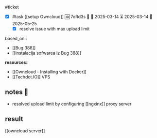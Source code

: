 #ticket 

- [x] #task [[setup Owncloud]] 🆔 7oRd3s 🔼 🛫 2025-03-14 ⏳ 2025-03-14 📅 2025-05-25
	- [x] resolve issue with max upload limit

based_on::
- [[Bug 388]]
- [[instalacija sofwarea iz Bug 388]]

**resources**::
- [[Owncloud - Installing with Docker]]
- [[Techdot.IO]] VPS

## notes 📔

- resolved upload limit by configuring [[ngxinx]] proxy server

## result

[[owncloud server]]
